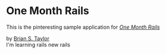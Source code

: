 # One Month Rails

This is the pinteresting sample application for
[*One Month Rails*](http://onemonthrails.com)

by [Brian S. Taylor](http://btaylor0817@gmail.com)	
I'm learning rails
new rails